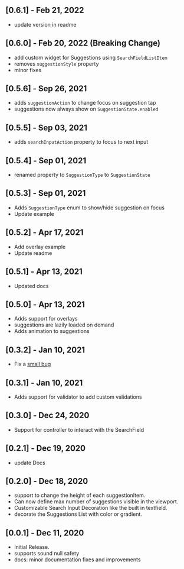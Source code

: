 ## [0.6.1] - Feb 21, 2022
- update version in readme
## [0.6.0] - Feb 20, 2022 (Breaking Change)
- add custom widget for Suggestions using `SearchFieldListItem`
- removes `suggestionStyle` property
- minor fixes
## [0.5.6] - Sep 26, 2021
- adds `suggestionAction` to change focus on suggestion tap
- suggestions now always show on `SuggestionState.enabled`

## [0.5.5] - Sep 03, 2021
- adds `searchInputAction` property to focus to next input

## [0.5.4] - Sep 01, 2021

- renamed property to `SuggestionType` to `SuggestionState`
## [0.5.3] - Sep 01, 2021

- Adds `SuggestionType` enum to show/hide suggestion on focus 
- Update example

## [0.5.2] - Apr 17, 2021

- Add overlay example 
- Update readme
## [0.5.1] - Apr 13, 2021

- Updated docs

## [0.5.0] - Apr 13, 2021

- Adds support for overlays
- suggestions are lazily loaded on demand
- Adds animation to suggestions

## [0.3.2] - Jan 10, 2021

- Fix a [small bug](https://github.com/maheshmnj/searchfield/pull/4)

## [0.3.1] - Jan 10, 2021

- Adds support for validator to add custom validations

## [0.3.0] - Dec 24, 2020

- Support for controller to interact with the SearchField

## [0.2.1] - Dec 19, 2020

- update Docs

## [0.2.0] - Dec 18, 2020

- support to change the height of each suggestionItem.
- Can now define max number of suggestions visible in the viewport.
- Customizable Search Input Decoration like the built in textfield.
- decorate the Suggestions List with color or gradient.

## [0.0.1] - Dec 11, 2020

- Initial Release.
- supports sound null safety
- docs: minor documentation fixes and improvements
